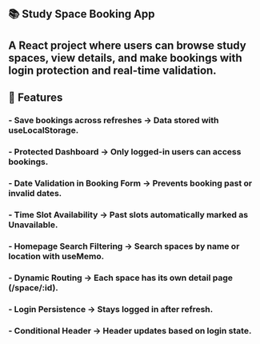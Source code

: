 ## 📚 Study Space Booking App

## A React project where users can browse study spaces, view details, and make bookings with login protection and real-time validation.

## 🚀 Features

### - Save bookings across refreshes → Data stored with useLocalStorage.

### - Protected Dashboard → Only logged-in users can access bookings.

### - Date Validation in Booking Form → Prevents booking past or invalid dates.

### - Time Slot Availability → Past slots automatically marked as Unavailable.

### - Homepage Search Filtering → Search spaces by name or location with useMemo.

### - Dynamic Routing → Each space has its own detail page (/space/:id).

### - Login Persistence → Stays logged in after refresh.

### - Conditional Header → Header updates based on login state.
